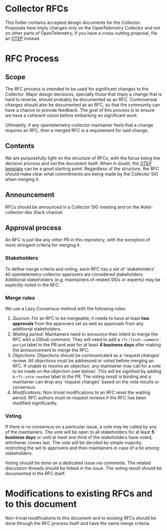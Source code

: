 # Collector RFCs

This folder contains accepted design documents for the Collector. Proposals here imply changes only
on the OpenTelemetry Collector and not on other parts of OpenTelemetry; if you have a cross-cutting
proposal, file an [OTEP][1] instead.

# RFC Process

## Scope

The RFC process is intended to be used for significant changes to the Collector. Major design
decisions, specially those that imply a change that is hard to reverse, should probably be
documented as an RFC. Controversial changes should also be documented as an RFC, so that the
community can have a chance to provide feedback. The goal of this process is to ensure we have a
coherent vision before embarking on significant work.

Ultimately, if any opentelemetry-collector maintainer feels that a change requires an RFC, then a
merged RFC is a requirement for said change.

## Contents

We are purposefully light on the structure of RFCs, with the focus being the decision process and
not the document itself. When in doubt, the [OTEP template][2] can be a good starting point.
Regardless of the structure, the RFC should make clear what commitments are being made by the
Collector SIG when merging it.

## Announcement

RFCs should be announced in a Collector SIG meeting and on the #otel-collector-dev Slack channel.

## Approval process

An RFC is just like any other PR in this repository, with the exception of more stringent criteria
for merging it.

### Stakeholders

To define merge criteria and voting, each RFC has a set of 'stakeholders'. All
opentelemetry-collector approvers are considered stakeholders. Additional stakeholders (e.g.
maintainers of related SIGs or experts) may be explicitly noted in the RFC.

### Merge rules

We use a Lazy Consensus method with the following rules:

1. *Quorum*: For an RFC to be mergeable, it needs to have at least **two approvals** from the
   approvers set as well as approvals from any additional stakeholders.
2. *Waiting period*: Maintainers need to announce their intent to merge the RFC with a Github
   comment. They will need to add a `rfc:final-comment-period` label to the PR and wait for at least
   **4 business days** after making the announcement to merge the RFC.
3. *Objections*: Objections should be communicated as a 'request changes' review. All objections
   must be addressed or voted before merging an RFC. If unable to resolve an objection, any
   maintainer may call for a vote to be made on the objection (see below). This will be signified by
   adding a `rfc:vote-needed` label to the PR. The voting result is binding and a maintainer can
   drop any 'request changes' based on the vote results or consensus.
4. *Modifications*: Non-trivial modifications to an RFC reset the waiting period. RFC authors must
   re-request reviews if the RFC has been modified significantly.

### Voting

If there is no consensus on a particular issue, a vote may be called by any of the maintainers. The
vote will be open to all stakeholders for at least **5 business days** or until at least one third
of the stakeholders have voted, whichever comes last. The vote will be decided by simple majority,
restricting the set to approvers and then maintainers in case of a tie among stakeholders.

Voting should be done on a dedicated issue via comments. The related discussion threads should be
linked in the issue. The voting result should be documented in the RFC itself.

# Modifications to existing RFCs and to this document

Non-trivial modifications to this document and to existing RFCs should be done through the RFC
process itself and have the same merge criteria.

[1]: https://github.com/open-telemetry/oteps
[2]: https://github.com/open-telemetry/oteps/blob/main/0000-template.md
